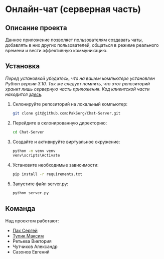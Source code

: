 # Онлайн-чат (серверная часть) 
## Описание проекта 
Данное приложение позволяет пользователям создавать чаты, добавлять в них других пользователей, общаться в режиме реального времени и вести эффективную коммуникацию. 
## Установка 
_Перед установкой убедитесь, что на вашем компьютере установлен Python версии 3.10. Так же следует помнить, что этот репозиторий хранит лишь серверную часть приложения._
_Код клиентской части находится [здесь](https://github.com/PakSerg/Chat-Client)._
1. Склонируйте репозиторий на локальный компьютер:
    ```bash 
    git clone git@github.com:PakSerg/Chat-Server.git
    ``` 
2. Перейдите в склонированную директорию: 
    ```bash 
    cd Chat-Server
    ``` 
3. Создайте и активируйте виртуальное окружение: 
    ```bash 
    python -m venv venv
    venv\scripts\Activate
    ```  
4. Установите необходимые зависимости: 
    ```bash 
    pip install -r requirements.txt 
    ``` 
5. Запустите файл server.py:
    ```bash 
    python server.py
    ```  
## Команда 
Над проектом работают:
- [Пак Сергей](https://github.com/PakSerg) 
- [Тупик Максим](https://github.com/ComeToTupik) 
- Ретьева Виктория 
- Чутчиков Александр
- Сазонов Евгений 